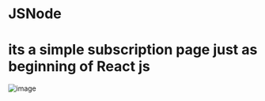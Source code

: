 # JSNode

# its a simple subscription page just as beginning of React js
![image](https://user-images.githubusercontent.com/97679329/167302774-c78bcb05-33f1-4971-b8a0-c2546e6edefe.png)
